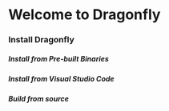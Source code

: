
# Welcome to Dragonfly

### Install Dragonfly

##### Install from Pre-built Binaries

##### Install from Visual Studio Code

##### Build from source